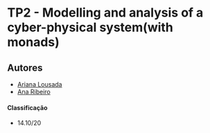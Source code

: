 # TP2 - Modelling and analysis of a cyber-physical system(with monads)

## Autores
 * [Ariana Lousada](https://github.com/arbl42)
 * [Ana Ribeiro](https://github.com/AnaPaulaMR)
 
#### Classificação
 * 14.10/20
